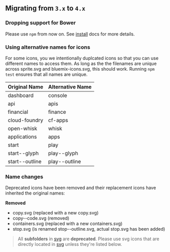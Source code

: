 ## Migrating from `3.x` to `4.x`

### Dropping support for Bower

Please use `npm` from now on. See [install](https://github.ibm.com/Bluemix/bluemix-icons/blob/master/docs/install.md#install) docs for more details.

### Using alternative names for icons

For some icons, you we intentionally duplcated icons so that you can use different names to access them.
As long as the the filenames are unique across sprite.svg and bluemix-icons.svg, this should work. Running `npm test` ensures that all names are unique.

| Original Name  | Alternative Name |
| -------------- | ---------------- |
| dashboard      | console          |
| api            | apis             |
| financial      | finance          |
| cloud-foundry  | cf-apps          |
| open-whisk     | whisk            |
| applications   | apps             |
| start          | play             |
| start--glyph   | play--glyph      |
| start--outline | play--outline    |

### Name changes

Deprecated icons have been removed and their replacement icons have inherited the original names:

**Removed**

- copy.svg (replaced with a new copy.svg)
- copy--code.svg (removed)
- containers.svg (replaced with a new containers.svg)
- stop.svg (is renamed stop--outline.svg, actual stop.svg has been added)

> All **subfolders** in [svg](https://github.ibm.com/Bluemix/bluemix-icons/blob/master/svg) are **deprecated**.
> Please use svg icons that are directly located in [svg](https://github.ibm.com/Bluemix/bluemix-icons/blob/master/svg) unless they're listed below.
